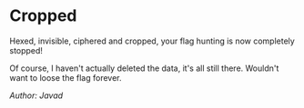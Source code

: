 # Cropped

Hexed, invisible, ciphered and cropped, your flag hunting is now completely stopped!

Of course, I haven't actually deleted the data, it's all still there. Wouldn't want to loose the flag forever.

*Author: Javad*